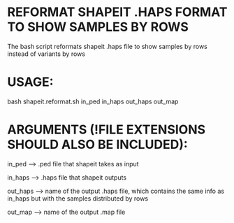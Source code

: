 # REFORMAT SHAPEIT .HAPS FORMAT TO SHOW SAMPLES BY ROWS
The bash script reformats shapeit .haps file to show samples by rows instead of variants by rows

# USAGE:
bash shapeit.reformat.sh in_ped in_haps out_haps out_map

# ARGUMENTS (!FILE EXTENSIONS SHOULD ALSO BE INCLUDED):
in_ped  -->  .ped file that shapeit takes as input

in_haps  -->  .haps file that shapeit outputs 

out_haps  -->  name of the output .haps file, which contains the same info as in_haps but with the samples distributed by rows

out_map  -->  name of the output .map file
